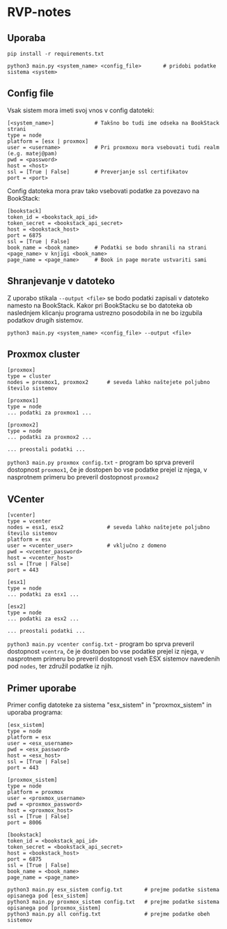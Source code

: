 # RVP-notes

## Uporaba

```
pip install -r requirements.txt

python3 main.py <system_name> <config_file>       # pridobi podatke sistema <system>
```

## Config file
Vsak sistem mora imeti svoj vnos v config datoteki:
```
[<system_name>]             # Takšno bo tudi ime odseka na BookStack strani
type = node
platform = [esx | proxmox] 
user = <username>           # Pri proxmoxu mora vsebovati tudi realm (e.g. matej@pam)
pwd = <password>
host = <host>
ssl = [True | False]        # Preverjanje ssl certifikatov
port = <port>
```

Config datoteka mora prav tako vsebovati podatke za povezavo na BookStack:
```
[bookstack]
token_id = <bookstack_api_id>
token_secret = <bookstack_api_secret>
host = <bookstack_host>
port = 6875
ssl = [True | False]
book_name = <book_name>     # Podatki se bodo shranili na strani <page_name> v knjigi <book_name>
page_name = <page_name>     # Book in page morate ustvariti sami
```

## Shranjevanje v datoteko

Z uporabo stikala `--output <file>` se bodo podatki zapisali v datoteko namesto na BookStack. Kakor pri BookStacku se bo datoteka ob naslednjem klicanju programa ustrezno posodobila in ne bo izgubila podatkov drugih sistemov.

```
python3 main.py <system_name> <config_file> --output <file>
```

## Proxmox cluster

```
[proxmox]
type = cluster
nodes = proxmox1, proxmox2      # seveda lahko naštejete poljubno število sistemov

[proxmox1]
type = node
... podatki za proxmox1 ...

[proxmox2]
type = node
... podatki za proxmox2 ...

... preostali podatki ...
```
`python3 main.py proxmox config.txt` - program bo sprva preveril dostopnost `proxmox1`, če je dostopen bo vse podatke prejel iz njega, v nasprotnem primeru bo preveril dostopnost `proxmox2`

## VCenter

```
[vcenter]
type = vcenter
nodes = esx1, esx2              # seveda lahko naštejete poljubno število sistemov
platform = esx
user = <vcenter_user>           # vključno z domeno
pwd = <vcenter_password>
host = <vcenter_host>
ssl = [True | False]
port = 443

[esx1]
type = node
... podatki za esx1 ...

[esx2]
type = node
... podatki za esx2 ...

... preostali podatki ...
```
`python3 main.py vcenter config.txt` - program bo sprva preveril dostopnost `vcentra`, če je dostopen bo vse podatke prejel iz njega, v nasprotnem primeru bo preveril dostopnost vseh ESX sistemov navedenih pod `nodes`, ter združil podatke iz njih.


## Primer uporabe
Primer config datoteke za sistema "esx_sistem" in "proxmox_sistem" in uporaba programa:
```
[esx_sistem]
type = node
platform = esx
user = <esx_username>
pwd = <esx_password>
host = <esx_host>
ssl = [True | False]
port = 443

[proxmox_sistem]
type = node
platform = proxmox
user = <proxmox_username>
pwd = <proxmox_password>
host = <proxmox_host>
ssl = [True | False]
port = 8006

[bookstack]
token_id = <bookstack_api_id>
token_secret = <bookstack_api_secret>
host = <bookstack_host>
port = 6875
ssl = [True | False]               
book_name = <book_name>
page_name = <page_name>
```
```
python3 main.py esx_sistem config.txt       # prejme podatke sistema opisanega pod [esx_sistem]
python3 main.py proxmox_sistem config.txt   # prejme podatke sistema opisanega pod [proxmox_sistem]
python3 main.py all config.txt              # prejme podatke obeh sistemov
```

